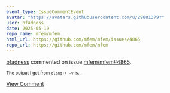 ```yaml
---
event_type: IssueCommentEvent
avatar: "https://avatars.githubusercontent.com/u/29881379?"
user: bfadness
date: 2025-05-19
repo_name: mfem/mfem
html_url: https://github.com/mfem/mfem/issues/4865
repo_url: https://github.com/mfem/mfem
---
```


<a href='https://github.com/bfadness' target='_blank'>bfadness</a> commented on issue <a href='https://github.com/mfem/mfem/issues/4865' target='_blank'>mfem/mfem#4865</a>.

<small>The output I get from `clang++ -v` is...</small>

<a href='https://github.com/mfem/mfem/issues/4865' target='_blank'>View Comment</a>